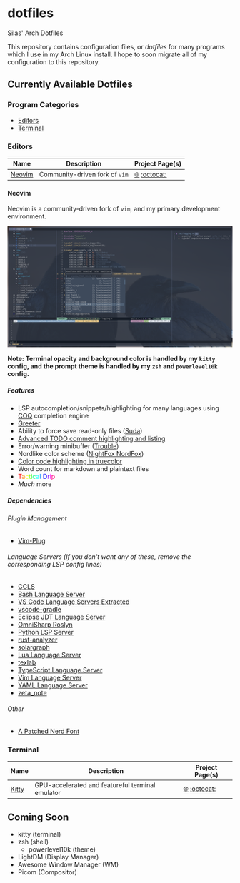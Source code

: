 # dotfiles

Silas' Arch Dotfiles

This repository contains configuration files, or *dotfiles* for many programs which I use in my Arch Linux install. I hope to soon migrate all of my configuration to this repository.

## Currently Available Dotfiles

### Program Categories

- [Editors](#editors)
- [Terminal](#terminal)

### Editors

| Name              | Description                    | Project Page(s)                                                                            |
| ----------------- | ------------------------------ | ------------------------------------------------------------------------------------------ |
| [Neovim](#neovim) | Community-driven fork of `vim` | [:globe_with_meridians:](https://neovim.io/) [:octocat:](https://github.com/neovim/neovim) |

#### Neovim

Neovim is a community-driven fork of `vim`, and my primary development environment.

![](./doc/nvim.jpg)

**Note: Terminal opacity and background color is handled by my `kitty` config, and the prompt theme is handled by my `zsh` and `powerlevel10k` config.**

##### Features

- LSP autocompletion/snippets/highlighting for many languages
using [COQ](https://github.com/ms-jpq/coq_nvim) completion engine
- [Greeter](https://github.com/goolord/alpha-nvim)
- Ability to force save read-only files ([Suda](https://github.com/lambdalisue/suda.vim))
- [Advanced TODO comment highlighting and listing](https://github.com/folke/todo-comments.nvim)
- Error/warning minibuffer ([Trouble](https://github.com/folke/trouble.nvim))
- Nordlike color scheme ([NightFox NordFox](https://github.com/EdenEast/nightfox.nvim))
- [Color code highlighting in truecolor](https://github.com/norcalli/nvim-colorizer.lua)
- Word count for markdown and plaintext files
- <span><span style="color:#ff0000;">T</span><span style="color:#ff8000;">a</span><span style="color:#ffff00;">c</span><span style="color:#80ff00;">t</span><span style="color:#00ff00;">i</span><span style="color:#00ff80;">c</span><span style="color:#00ffff;">a</span><span style="color:#007fff;">l&nbsp;</span></span><span><span style="color:#0000ff;">D</span><span style="color:#7f00ff;">r</span><span style="color:#ff00ff;">i</span><span style="color:#ff0080;">p</span></span>
- *Much* more

##### Dependencies

###### Plugin Management
- [Vim-Plug](https://github.com/junegunn/vim-plug)

###### Language Servers (If you don't want any of these, remove the corresponding LSP config lines)
- [CCLS](https://github.com/MaskRay/ccls)
- [Bash Language Server](https://github.com/bash-lsp/bash-language-server)
- [VS Code Language Servers Extracted](https://github.com/hrsh7th/vscode-langservers-extracted)
- [vscode-gradle](https://github.com/microsoft/vscode-gradle)
- [Eclipse JDT Language Server](https://github.com/eclipse/eclipse.jdt.ls)
- [OmniSharp Roslyn](https://github.com/omnisharp/omnisharp-roslyn)
- [Python LSP Server](https://github.com/python-lsp/python-lsp-server)
- [rust-analyzer](https://github.com/rust-lang/rust-analyzer)
- [solargraph](https://solargraph.org/)
- [Lua Language Server](https://github.com/sumneko/lua-language-server)
- [texlab](https://github.com/latex-lsp/texlab)
- [TypeScript Language Server](https://github.com/typescript-language-server/typescript-language-server)
- [Vim Language Server](https://github.com/iamcco/vim-language-server)
- [YAML Language Server](https://github.com/redhat-developer/yaml-language-server)
- [zeta_note](https://github.com/artempyanykh/zeta-note)

###### Other
- [A Patched Nerd Font](https://github.com/ryanoasis/nerd-fonts)

### Terminal

| Name            | Description                                      | Project Page(s)                                                                                             |
| --------------- | ------------------------------------------------ | ----------------------------------------------------------------------------------------------------------- |
| [Kitty](#kitty) | GPU-accelerated and featureful terminal emulator | [:globe_with_meridians:](https://sw.kovidgoyal.net/kitty/) [:octocat:](https://github.com/kovidgoyal/kitty) |

## Coming Soon

- kitty (terminal)
- zsh (shell)
    - powerlevel10k (theme)
- LightDM (Display Manager)
- Awesome Window Manager (WM)
- Picom (Compositor)
